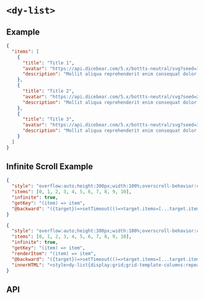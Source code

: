 # `<dy-list>`

## Example

<gbp-example name="dy-list" src="https://jspm.dev/duoyun-ui/elements/list">

```json
{
  "items": [
    {
      "title": "Title 1",
      "avatar": "https://api.dicebear.com/5.x/bottts-neutral/svg?seed=1",
      "description": "Mollit aliqua reprehenderit enim consequat dolor ipsum dolor excepteur veniam laborum aliqua."
    },
    {
      "title": "Title 2",
      "avatar": "https://api.dicebear.com/5.x/bottts-neutral/svg?seed=2",
      "description": "Mollit aliqua reprehenderit enim consequat dolor ipsum dolor excepteur veniam laborum aliqua."
    },
    {
      "title": "Title 3",
      "avatar": "https://api.dicebear.com/5.x/bottts-neutral/svg?seed=3",
      "description": "Mollit aliqua reprehenderit enim consequat dolor ipsum dolor excepteur veniam laborum aliqua."
    }
  ]
}
```

</gbp-example>

## Infinite Scroll Example

<gbp-example name="dy-list" src="https://jspm.dev/duoyun-ui/elements/list">

```json
{
  "style": "overflow:auto;height:300px;width:100%;overscroll-behavior:contain;",
  "items": [0, 1, 2, 3, 4, 5, 6, 7, 8, 9, 10],
  "infinite": true,
  "getKey": "(item) => item",
  "@backward": "({target})=>setTimeout(()=>target.items=[...target.items,...Array.from({length:150},(_,i)=>target.items.length+i)],100)"
}
```

</gbp-example>

<gbp-example name="dy-list" src="https://jspm.dev/duoyun-ui/elements/list">

```json
{
  "style": "overflow:auto;height:300px;width:100%;overscroll-behavior:contain;",
  "items": [0, 1, 2, 3, 4, 5, 6, 7, 8, 9, 10],
  "infinite": true,
  "getKey": "(item) => item",
  "renderItem": "(item) => item",
  "@backward": "({target})=>setTimeout(()=>target.items=[...target.items,...Array.from({length:150},(_,i)=>target.items.length+i)],100)",
  "innerHTML": "<style>dy-list{display:grid;grid-template-columns:repeat(auto-fill,minmax(12em,1fr));}::part(before-outside){grid-column:1/-1;}::part(item){aspect-ratio:1;border:1px solid gainsboro;display:flex;place-content:center;place-items:center;}</style>"
}
```

</gbp-example>

## API

<gbp-api name="dy-list" src="/src/elements/list.ts"></gbp-api>
